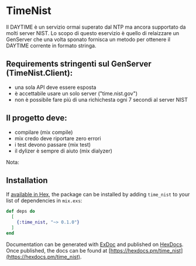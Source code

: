 # TimeNist

Il DAYTIME è un servizio ormai superato dal NTP ma ancora supportato da molti server NIST.
Lo scopo di questo eservizio è quello di relaizzare un GenServer che una volta sponato fornisca un metodo per
ottenere il DAYTIME corrente in formato stringa.

## Requirements stringenti sul GenServer (TimeNist.Client):
- una sola API deve essere esposta
- è accettabile usare un solo server ("time.nist.gov")
- non è possibile fare più di una richichesta ogni 7 secondi al server NIST 

## Il progetto deve:

- compilare (mix compile)
- mix credo deve riportare zero errori
- i test devono passare (mix test)
- il dylizer è sempre di aiuto (mix dialyzer)

Nota:

## Installation

If [available in Hex](https://hex.pm/docs/publish), the package can be installed
by adding `time_nist` to your list of dependencies in `mix.exs`:

```elixir
def deps do
  [
    {:time_nist, "~> 0.1.0"}
  ]
end
```

Documentation can be generated with [ExDoc](https://github.com/elixir-lang/ex_doc)
and published on [HexDocs](https://hexdocs.pm). Once published, the docs can
be found at [https://hexdocs.pm/time_nist](https://hexdocs.pm/time_nist).

